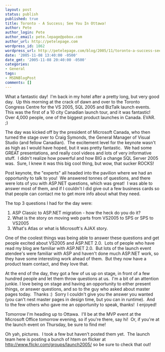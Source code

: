 ```yaml
---
layout: post
status: publish
published: true
title: Toronto - A Success; See You In Ottawa!
author: Pete
author_login: Pete
author_email: pete.lepage@pobox.com
author_url: http://petelepage.com
wordpress_id: 1862
wordpress_url: http://petelepage.com/blog/2005/11/toronto-a-success-see-you-in-ottawa/
date: '2005-11-08 13:40:00 -0500'
date_gmt: '2005-11-08 20:40:00 -0500'
categories:
- General
tags:
- MSDNBlogPost
comments: []
---
```

<p>What a fantastic day!&nbsp; I'm back in my hotel after a pretty long, but very good day.&nbsp; Up this morning at the crack of dawn and over to the Toronto Congress Centre for the VS 2005, SQL 2005 and BizTalk launch events.&nbsp; This was the first of a 10 city Canadian launch tour, and it was fantastic!&nbsp; Over 4,000 people, one of the biggest product launches in Canada. EVAR.&nbsp; ;)</p>
<p>The day was kicked off by the president of Microsoft Canada, who then turned the stage over to Craig Symonds, the General Manager of Visual Studio (and fellow Canadian).&nbsp; The excitement level for the keynote wasn't as high as I would have hoped, but it was pretty fantastic.&nbsp; We had some GREAT presentations, and really cool videos and lots of very informative stuff.&nbsp; I didn't realize how powerful and how BIG a change SQL Server 2005 was.&nbsp; Sure, I knew it was this big cool thing, but wow, that sucker ROCKS!</p>
<p>Post keynote, the "experts" all headed into the pavilion where we had an opportunity to talk to you!&nbsp; We answered tonnes of questions, and there were lots of you with ASP.NET questions, which was great!&nbsp; I was able to answer most of them, and if I couldn't I did give out a few business cards so that people can contact me to get more info about what they need.&nbsp; </p>
<p>The top 3 questions I had for the day were:</p>
<ol>
<li>ASP Classic to ASP.NET migration - how the heck do you do it?</li>
<li>What is the story on moving web parts from VS2005 to SPS or SPS to VS2005</li>
<li>What's Atlas or what is Microsoft's AJAX story.&nbsp; </li>
</ol>
<p>One of the coolest things was being able to answer these questions and get people excited about VS2005 and ASP.NET 2.0.&nbsp; Lots of people who have read my blog are familiar with ASP.NET 2.0.&nbsp; But lots of the launch event atendee's were familiar with ASP and haven't done much ASP.NET work, so they have some interesting work ahead of them.&nbsp; But they now have a product team contact, and they love that.</p>
<p>At the end of the day, they got a few of us up on stage, in front of a few hundred people and let them throw questions at us.&nbsp; I'm a bit of&nbsp;an attention junkie. I love being on stage and having an opportunity to either present things, or answer questions, and so to the guy who asked about master pages today.&nbsp; Thanks :)&nbsp; Sorry I couldn't give you the answer you wanted (you can't nest master pages in design time, but you can&nbsp;in runtime).&nbsp; And to the few others who gave me an opportunity to speak, thanks!&nbsp; I enjoyed!</p>
<p>Tomorrow I'm heading up to Ottawa.&nbsp; I'll be at the MVP event at the Microsoft Office tomorrow evening, so if you're there, say hi!&nbsp; Or, if you're at the launch event on Thursday, be sure to find me!</p>
<p>Oh yah, pictures.&nbsp; I took a few but haven't posted them yet.&nbsp; The launch team here is posting a bunch of htem on flicker at <a href="http://www.flickr.com/groups/launch2005/">http://www.flickr.com/groups/launch2005/</a>&nbsp;so be sure to check that out!</p>
